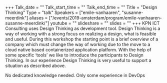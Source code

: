+++
Talk_date = ""
Talk_start_time = ""
Talk_end_time = ""
Title = "Design Thinking"
Type = "talk"
Speakers = ["emile-vanhaaren", "susanne-meerdink"]
aliases = ["/events/2019-amsterdam/program/emile-vanhaaren-susanne-meerdink/"]
youtube = ""
slideshare = ""
slides = ""
+++
KPN ICT Consulting uses Design Thinking as development tool. Design Thinking is a way of working with a strong focus on realizing a design, what is feasible and useful. During this workshop the starting point is a brief overview of a company which must change the way of working due to the move to a cloud native based containerized application platform.
With the help of some specific ‘tools’ we like to introduce the participants to Design Thinking. In our experience Design Thinking is very useful to support a situation as described above.

No dedicated knowledge needed. Only some experience in DevOps
